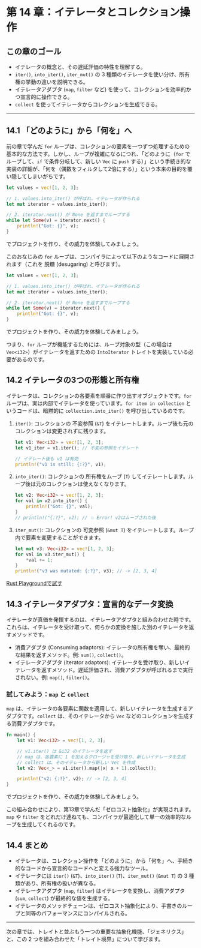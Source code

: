 # 第 14 章：イテレータとコレクション操作

## この章のゴール
- イテレータの概念と、その遅延評価の特性を理解する。
- `iter()`, `into_iter()`, `iter_mut()` の 3 種類のイテレータを使い分け、所有権の挙動の違いを説明できる。
- イテレータアダプタ (`map`, `filter` など) を使って、コレクションを効率的かつ宣言的に操作できる。
- `collect` を使ってイテレータからコレクションを生成できる。

---

## 14.1 「どのように」から「何を」へ

前の章で学んだ `for` ループは、コレクションの要素を一つずつ処理するための基本的な方法です。しかし、ループが複雑になるにつれ、「どのように（`for` でループして、`if` で条件分岐して、新しい `Vec` に `push` する）」という手続き的な実装の詳細が、「何を（偶数をフィルタして2倍にする）」という本来の目的を覆い隠してしまいがちです。

```rust
let values = vec![1, 2, 3];

// 1. values.into_iter() が呼ばれ、イテレータが作られる
let mut iterator = values.into_iter();

// 2. iterator.next() が None を返すまでループする
while let Some(v) = iterator.next() {
    println!("Got: {}", v);
}
```
でプロジェクトを作り、その威力を体験してみましょう。

このおなじみの `for` ループは、コンパイラによって以下のようなコードに展開されます（これを 脱糖 (desugaring) と呼びます）。

```rust
let values = vec![1, 2, 3];

// 1. values.into_iter() が呼ばれ、イテレータが作られる
let mut iterator = values.into_iter();

// 2. iterator.next() が None を返すまでループする
while let Some(v) = iterator.next() {
    println!("Got: {}", v);
}
```
でプロジェクトを作り、その威力を体験してみましょう。

つまり、`for` ループが機能するためには、ループ対象の型（この場合は `Vec<i32>`）がイテレータを返すための `IntoIterator` トレイトを実装している必要があるのです。

## 14.2 イテレータの3つの形態と所有権

イテレータは、コレクションの各要素を順番に作り出すオブジェクトです。`for` ループは、実は内部でイテレータを使っています。`for item in collection` というコードは、暗黙的に `collection.into_iter()` を呼び出しているのです。

1.  `iter()`: コレクションの 不変参照 (`&T`) をイテレートします。ループ後も元のコレクションは変更されずに残ります。
    ```rust
    let v1: Vec<i32> = vec![1, 2, 3];
    let v1_iter = v1.iter(); // 不変の参照をイテレート

    // イテレート後も v1 は有効
    println!("v1 is still: {:?}", v1);
    ```

2.  `into_iter()`: コレクションの 所有権をムーブ (`T`) してイテレートします。ループ後は元のコレクションは使えなくなります。
    ```rust
    let v2: Vec<i32> = vec![1, 2, 3];
    for val in v2.into_iter() {
        println!("Got: {}", val);
    }
    // println!("{:?}", v2); // 💥 Error! v2はムーブされた後
    ```

3.  `iter_mut()`: コレクションの 可変参照 (`&mut T`) をイテレートします。ループ内で要素を変更することができます。
    ```rust
    let mut v3: Vec<i32> = vec![1, 2, 3];
    for val in v3.iter_mut() {
        *val += 1;
    }
    println!("v3 was mutated: {:?}", v3); // -> [2, 3, 4]
    ```

[Rust Playgroundで試す](https://play.rust-lang.org/?version=stable&mode=debug&edition=2021&code=fn%20main%28%29%20%7B%0A%20%20%20%20let%20v1%3A%20Vec%3Ci32%3E%20%3D%20vec%21%5B1%2C%202%2C%203%5D%3B%0A%20%20%20%20let%20v1_iter%20%3D%20v1.iter%28%29%3B%20//%20%E4%B8%8D%E5%A4%89%E3%81%AE%E5%8F%82%E7%85%A7%E3%82%92%E3%82%A4%E3%83%86%E3%83%AC%E3%83%BC%E3%83%88%0A%0A%20%20%20%20//%20%E3%82%A4%E3%83%86%E3%83%AC%E3%83%BC%E3%83%88%E5%BE%8C%E3%82%82%20v1%20%E3%81%AF%E6%9C%89%E5%8A%B9%0A%20%20%20%20println%21%28%22v1%20is%20still%3A%20%7B%3A%3F%7D%22%2C%20v1%29%3B%0A%7D)

## 14.3 イテレータアダプタ：宣言的なデータ変換

イテレータが真価を発揮するのは、イテレータアダプタと組み合わせた時です。これらは、イテレータを受け取って、何らかの変換を施した別のイテレータを返すメソッドです。

- 消費アダプタ (Consuming adaptors): イテレータの所有権を奪い、最終的な結果を返すメソッド。例: `sum()`, `collect()`。
- イテレータアダプタ (Iterator adaptors): イテレータを受け取り、新しいイテレータを返すメソッド。遅延評価され、消費アダプタが呼ばれるまで実行されない。例: `map()`, `filter()`。

### 試してみよう：`map` と `collect`

`map` は、イテレータの各要素に関数を適用して、新しいイテレータを生成するアダプタです。`collect` は、そのイテレータから `Vec` などのコレクションを生成する消費アダプタです。

```rust
fn main() {
    let v1: Vec<i32> = vec![1, 2, 3];

    // v1.iter() は &i32 のイテレータを返す
    // map は、各要素に 1 を加えるクロージャを受け取り、新しいイテレータを生成
    // collect は、そのイテレータから新しい Vec を作成
    let v2: Vec<_> = v1.iter().map(|x| x + 1).collect();

    println!("v2: {:?}", v2); // -> [2, 3, 4]
}
```
でプロジェクトを作り、その威力を体験してみましょう。

この組み合わせにより、第13章で学んだ「ゼロコスト抽象化」が実現されます。`map` や `filter` をどれだけ連ねても、コンパイラが最適化して単一の効率的なループを生成してくれるのです。

## 14.4 まとめ

- イテレータは、コレクション操作を「どのように」から「何を」へ、手続き的なコードから宣言的なコードへと変える強力なツール。
- イテレータには `iter()` (`&T`)、`into_iter()` (`T`)、`iter_mut()` (`&mut T`) の 3 種類があり、所有権の扱いが異なる。
- イテレータアダプタ (`map`, `filter`) はイテレータを変換し、消費アダプタ (`sum`, `collect`) が最終的な値を生成する。
- イテレータのメソッドチェーンは、ゼロコスト抽象化により、手書きのループと同等のパフォーマンスにコンパイルされる。

---

次の章では、トレイトと並ぶもう一つの重要な抽象化機能、「ジェネリクス」と、この 2 つを組み合わせた「トレイト境界」について学びます。

